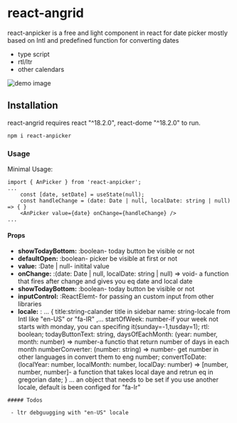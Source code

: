 # react-angrid


react-anpicker is a free and light component in react for date picker mostly based on Intl and predefined function for converting dates

  - type script
  - rtl/ltr
  - other calendars

![demo image](https://github.com/kingofday/react-anpicker/blob/master/src/assets/persian.png)

## Installation

react-angrid requires react "^18.2.0", react-dome "^18.2.0" to run.
```
npm i react-anpicker
```
### Usage
Minimal Usage:

```
import { AnPicker } from 'react-anpicker';
...
    const [date, setDate] = useState(null);
    const handleChange = (date: Date | null, localDate: string | null) => { }
    <AnPicker value={date} onChange={handleChange} />
...
```
#### Props
- **showTodayBottom:** :boolean- today button be visible or not
- **defaultOpen:** :boolean- picker be visible at first or not
- **value:** :Date | null- initital value
- **onChange:** :(date: Date | null, localDate: string | null) => void- a function that fires after change and gives you eq date and local date
- **showTodayBottom:** :boolean- today button be visible or not
- **inputControl:** :ReactElemt- for passing an custom input from other libraries
- **locale:** :
 ...
{
    title:string-calander title in sidebar
    name: string-locale from Intl like "en-US" or "fa-IR" ,...
    startOfWeek: number-if your week not starts with monday, you can specifing it(sunday=-1,tusday=1);
    rtl: boolean;
    todayButtonText: string,
    daysOfEachMonth: (year: number, month: number) => number-a functio that return number of days in each month
    numberConverter: (number: string) => number- get number in other languages in convert them to eng number;
    convertToDate: (localYear: number, localMonth: number, localDay: number) => [number, number, number]- a function that takes local daye and retrun eq in gregorian date;
}
...
an object that needs to be set if you use another locale, default is been configed for "fa-Ir"
```
##### Todos

 - ltr debguugging with "en-US" locale

